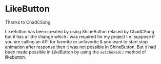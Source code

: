 # LikeButton

Thanks to ChadCSong

LikeButton has been created by using ShineButton relased by ChadCSong but it has a little change which i was required for my project i.e. suppose if you are calling an API for favorite or unfavorite & you want to start stop animation after response then it was not possible in ShineButton. But it had been made possible in LikeButton by using the `setcheked()` method of likebutton.

